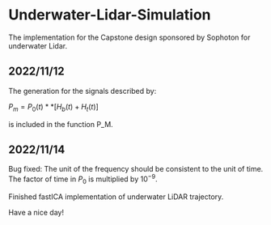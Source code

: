 # Underwater-Lidar-Simulation
The implementation for the Capstone design sponsored by Sophoton for underwater Lidar.

## 2022/11/12 
The generation for the signals described by:

$P_{m} = P_{0}(t)** \left[H_{b}(t)+H_{t}(t)\right]$
  
is included in the function P_M. 

## 2022/11/14

Bug fixed: The unit of the frequency should be consistent to the unit of time. The factor of time in $P_{0}$ is multiplied by $10^{-9}$.

Finished fastICA implementation of underwater LiDAR trajectory. 

Have a nice day!
